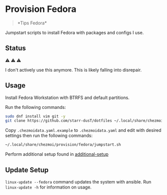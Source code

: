 # Provision Fedora
> \*Tips Fedora\*

Jumpstart scripts to install Fedora with packages and configs I use.

## Status

:warning: :warning: :warning:

I don't actively use this anymore. This is likely falling into disrepair.

## Usage

Install Fedora Workstation with BTRFS and default partitions.

Run the following commands:

```bash
sudo dnf install vim git -y
git clone https://github.com/starr-dusT/dotfiles ~/.local/share/chezmoi 
```

Copy `.chezmoidata.yaml.example` to `.chezmoidata.yaml` and edit with desired settings then run the following commands:

```bash
~/.local/share/chezmoi/provision/fedora/jumpstart.sh
```

Perform additional setup found in [additional-setup](additional-setup.md)

## Update Setup

`linux-update --fedora` command updates the system with ansible. Run `linux-update -h` for information on usage.
